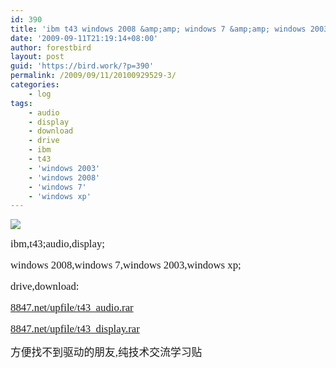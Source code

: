 ```yaml
---
id: 390
title: 'ibm t43 windows 2008 &amp;amp; windows 7 &amp;amp; windows 2003 &amp;amp; windows xp audio display drive download'
date: '2009-09-11T21:19:14+08:00'
author: forestbird
layout: post
guid: 'https://bird.work/?p=390'
permalink: /2009/09/11/20100929529-3/
categories:
    - log
tags:
    - audio
    - display
    - download
    - drive
    - ibm
    - t43
    - 'windows 2003'
    - 'windows 2008'
    - 'windows 7'
    - 'windows xp'
---
```


![](http://www.zhaoweifeng.cn/blog/upload/200909110534280636.jpg)

<span style="font-size: larger; "><span style="font-family: 宋体; "> ibm,t43;audio,display;</span></span>

<span style="font-size: larger; "><span style="font-family: 宋体; ">windows 2008,windows 7,windows 2003,windows xp;</span></span>

<span style="font-size: larger; "><span style="font-family: 宋体; ">drive,download:</span></span>

[<span style="font-size: larger; "><span style="font-family: 宋体; ">8847.net/upfile/t43\_audio.rar</span></span>](http://8847.net/upfile/t43_audio.rar)<span style="font-size: larger; "><span style="font-family: 宋体; ">  
</span></span>

[<span style="font-size: larger; "><span style="font-family: 宋体; ">8847.net/upfile/t43\_display.rar</span></span>](http://8847.net/upfile/t43_display.rar)<span style="font-size: larger; "><span style="font-family: 宋体; ">  
</span></span>

<span style="font-size: larger; "><span style="font-family: 宋体; ">方便找不到驱动的朋友,纯技术交流学习贴</span></span>